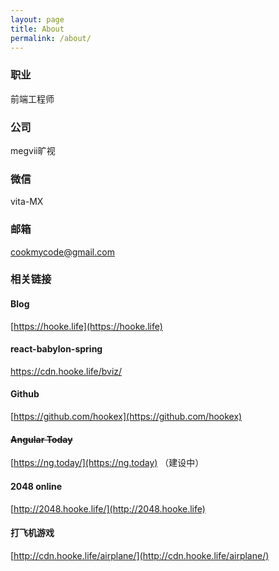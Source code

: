 ```yaml
---
layout: page
title: About
permalink: /about/
---
```


### 职业
前端工程师

### 公司
megvii旷视

### 微信
vita-MX

### 邮箱
cookmycode@gmail.com

### 相关链接

#### Blog
[https://hooke.life](https://hooke.life)

#### react-babylon-spring
https://cdn.hooke.life/bviz/

#### Github
[https://github.com/hookex](https://github.com/hookex)

#### ~~Angular Today~~
[https://ng.today/](https://ng.today) （建设中）

#### 2048 online
[http://2048.hooke.life/](http://2048.hooke.life)

#### 打飞机游戏
[http://cdn.hooke.life/airplane/](http://cdn.hooke.life/airplane/)
